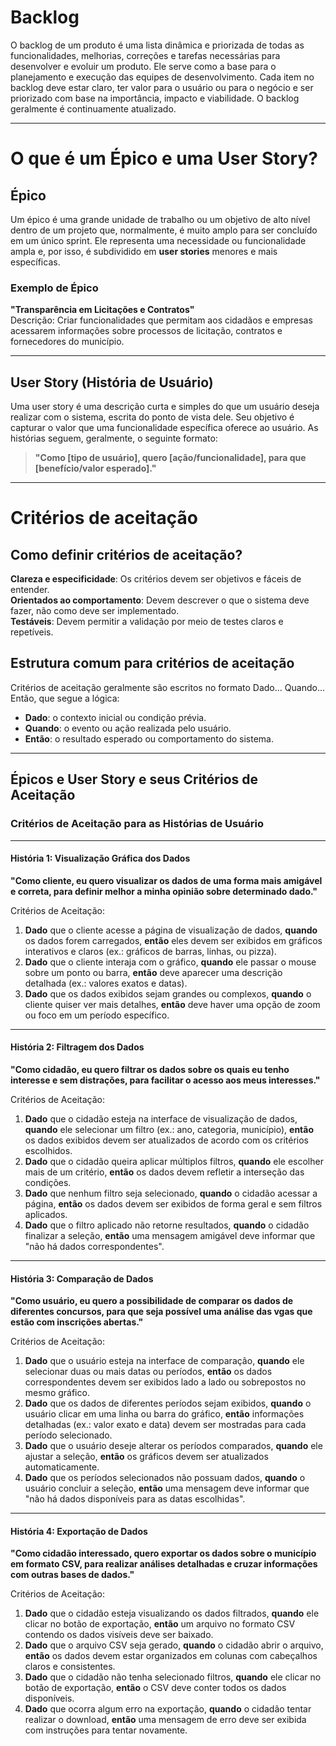 # **Backlog**

O backlog de um produto é uma lista dinâmica e priorizada de todas as funcionalidades, melhorias, correções e tarefas necessárias para desenvolver e evoluir um produto. Ele serve como a base para o planejamento e execução das equipes de desenvolvimento. Cada item no backlog deve estar claro, ter valor para o usuário ou para o negócio e ser priorizado com base na importância, impacto e viabilidade. O backlog geralmente é continuamente atualizado.
<hr></hr>

# O que é um Épico e uma User Story?

## **Épico**

Um épico é uma grande unidade de trabalho ou um objetivo de alto nível dentro de um projeto que, normalmente, é muito amplo para ser concluído em um único sprint. Ele representa uma necessidade ou funcionalidade ampla e, por isso, é subdividido em **user stories** menores e mais específicas.  

### **Exemplo de Épico**

**"Transparência em Licitações e Contratos"**  
Descrição: Criar funcionalidades que permitam aos cidadãos e empresas acessarem informações sobre processos de licitação, contratos e fornecedores do município.  

---

## **User Story (História de Usuário)**  

Uma user story é uma descrição curta e simples do que um usuário deseja realizar com o sistema, escrita do ponto de vista dele. Seu objetivo é capturar o valor que uma funcionalidade específica oferece ao usuário. As histórias seguem, geralmente, o seguinte formato:  

> **"Como [tipo de usuário], quero [ação/funcionalidade], para que [benefício/valor esperado]."**

---

# Critérios de aceitação

## **Como definir critérios de aceitação?**

**Clareza e especificidade**: Os critérios devem ser objetivos e fáceis de entender.  
**Orientados ao comportamento**: Devem descrever o que o sistema deve fazer, não como deve ser implementado.  
**Testáveis**: Devem permitir a validação por meio de testes claros e repetíveis.

## Estrutura comum para critérios de aceitação

Critérios de aceitação geralmente são escritos no formato Dado... Quando... Então, que segue a lógica:

- **Dado**: o contexto inicial ou condição prévia.
- **Quando**: o evento ou ação realizada pelo usuário.
- **Então**: o resultado esperado ou comportamento do sistema.

---

## Épicos e User Story e seus Critérios de Aceitação

### Critérios de Aceitação para as Histórias de Usuário  

---

#### **História 1: Visualização Gráfica dos Dados**  

**"Como cliente, eu quero visualizar os dados de uma forma mais amigável e correta, para definir melhor a minha opinião sobre determinado dado."**  

Critérios de Aceitação:  

1. **Dado** que o cliente acesse a página de visualização de dados, **quando** os dados forem carregados, **então** eles devem ser exibidos em gráficos interativos e claros (ex.: gráficos de barras, linhas, ou pizza).  
2. **Dado** que o cliente interaja com o gráfico, **quando** ele passar o mouse sobre um ponto ou barra, **então** deve aparecer uma descrição detalhada (ex.: valores exatos e datas).  
3. **Dado** que os dados exibidos sejam grandes ou complexos, **quando** o cliente quiser ver mais detalhes, **então** deve haver uma opção de zoom ou foco em um período específico.  

---

#### **História 2: Filtragem dos Dados**

**"Como cidadão, eu quero filtrar os dados sobre os quais eu tenho interesse e sem distrações, para facilitar o acesso aos meus interesses."**  

Critérios de Aceitação:  

1. **Dado** que o cidadão esteja na interface de visualização de dados, **quando** ele selecionar um filtro (ex.: ano, categoria, município), **então** os dados exibidos devem ser atualizados de acordo com os critérios escolhidos.  
2. **Dado** que o cidadão queira aplicar múltiplos filtros, **quando** ele escolher mais de um critério, **então** os dados devem refletir a interseção das condições.  
3. **Dado** que nenhum filtro seja selecionado, **quando** o cidadão acessar a página, **então** os dados devem ser exibidos de forma geral e sem filtros aplicados.  
4. **Dado** que o filtro aplicado não retorne resultados, **quando** o cidadão finalizar a seleção, **então** uma mensagem amigável deve informar que "não há dados correspondentes".  

---

#### **História 3: Comparação de Dados**

**"Como usuário, eu quero a possibilidade de comparar os dados de diferentes concursos, para que seja possível uma análise das vgas que estão com inscrições abertas."**  

Critérios de Aceitação:  

1. **Dado** que o usuário esteja na interface de comparação, **quando** ele selecionar duas ou mais datas ou períodos, **então** os dados correspondentes devem ser exibidos lado a lado ou sobrepostos no mesmo gráfico.  
2. **Dado** que os dados de diferentes períodos sejam exibidos, **quando** o usuário clicar em uma linha ou barra do gráfico, **então** informações detalhadas (ex.: valor exato e data) devem ser mostradas para cada período selecionado.  
3. **Dado** que o usuário deseje alterar os períodos comparados, **quando** ele ajustar a seleção, **então** os gráficos devem ser atualizados automaticamente.  
4. **Dado** que os períodos selecionados não possuam dados, **quando** o usuário concluir a seleção, **então** uma mensagem deve informar que "não há dados disponíveis para as datas escolhidas".  

---

#### **História 4: Exportação de Dados**

**"Como cidadão interessado, quero exportar os dados sobre o município em formato CSV, para realizar análises detalhadas e cruzar informações com outras bases de dados."**  

Critérios de Aceitação:  

1. **Dado** que o cidadão esteja visualizando os dados filtrados, **quando** ele clicar no botão de exportação, **então** um arquivo no formato CSV contendo os dados visíveis deve ser baixado.
2. **Dado** que o arquivo CSV seja gerado, **quando** o cidadão abrir o arquivo, **então** os dados devem estar organizados em colunas com cabeçalhos claros e consistentes.  
3. **Dado** que o cidadão não tenha selecionado filtros, **quando** ele clicar no botão de exportação, **então** o CSV deve conter todos os dados disponíveis.  
4. **Dado** que ocorra algum erro na exportação, **quando** o cidadão tentar realizar o download, **então** uma mensagem de erro deve ser exibida com instruções para tentar novamente.  
